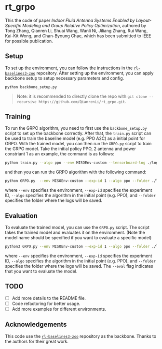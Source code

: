 # rt_grpo
This the code of paper 
_Indoor Fluid Antenna Systems Enabled by Layout-Specific Modeling and Group Relative Policy Optimization_, authored by Tong Zhang, Qianren Li, Shuai Wang, Wanli Ni, Jiliang Zhang, Rui Wang, Kai-Kit Wong, and Chan-Byoung Chae, which has been submitted to IEEE for possible publication.

## Setup
To set up the environment, you can follow the instructions in the [`rl-baselines3-zoo`](https://github.com/DLR-RM/rl-baselines3-zoo/tree/506bb7aa40e9d90e997580a369f2e9bf64abe594) repository.
After setting up the environment, you can apply backbone setup to setup necessary parameters and config.
```bash
python backbone_setup.py
```
> Note: it is recommended to directly clone the repo with  `git clone --recursive https://github.com/QianrenLi/rt_grpo.git`.

## Training
To run the GRPO algorithm, you need to first use the `backbone_setup.py` script to set up the backbone correctly.
After that, the `train.py` script can be used to train the baseline model (e.g. PPO A2C) as a initial point for GRPO.
With the trained model, you can then run the `GRPO.py` script to train the GRPO model.
Take the initial policy PPO, 2 antenna and power constriant 1 as an example, the command is as follows:
```bash
python train.py --algo ppo --env MISOEnv-custom --tensorboard-log ./logs/ --n-timesteps 3000000
```
and then you can run the GRPO algorithm with the following command:
```bash
python GRPO.py  --env MISOEnv-custom --exp-id 1 --algo ppo --folder ./logs/
```
where `--env` specifies the environment, `--exp-id` specifies the experiment ID, `--algo` specifies the algorithm in the initial point  (e.g. PPO), and `--folder` specifies the folder where the logs will be saved.

## Evaluation
To evaluate the trained model, you can use the `GRPO.py` script. The script takes the trained model and evaluates it on the environment. (Note the model name should be specified if you want to evaluate a specific model)

```bash
python3 GRPO.py --env MISOEnv-custom --exp-id 1 --algo ppo --folder ./logs/ --eval
```
where `--env` specifies the environment, `--exp-id` specifies the experiment ID, `--algo` specifies the algorithm in the initial point (e.g. PPO), and `--folder` specifies the folder where the logs will be saved. The `--eval` flag indicates that you want to evaluate the model.

## TODO

- [ ] Add more details to the README file.
- [ ] Code refactoring for better usage.
- [ ] Add more examples for different environments.

## Acknowledgements
This code use the [`rl-baselines3-zoo`](https://github.com/DLR-RM/rl-baselines3-zoo/tree/506bb7aa40e9d90e997580a369f2e9bf64abe594) repository as the backbone. 
Thanks to the authors for their great work.
